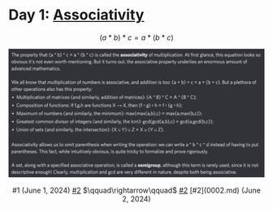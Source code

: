 # Day 1: [Associativity](https://en.wikipedia.org/wiki/Associative_property)

$$ (a*b)*c=a*(b*c) $$

<picture><img alt="Day 1" src="0001.png"></picture>

<center markdown="1"> #1 (June 1, 2024) <a href="0002.md">#2</a> $\qquad\rightarrow\qquad$ <a href="0002.md">#2</a> [#2](0002.md) (June 2, 2024) </center>
